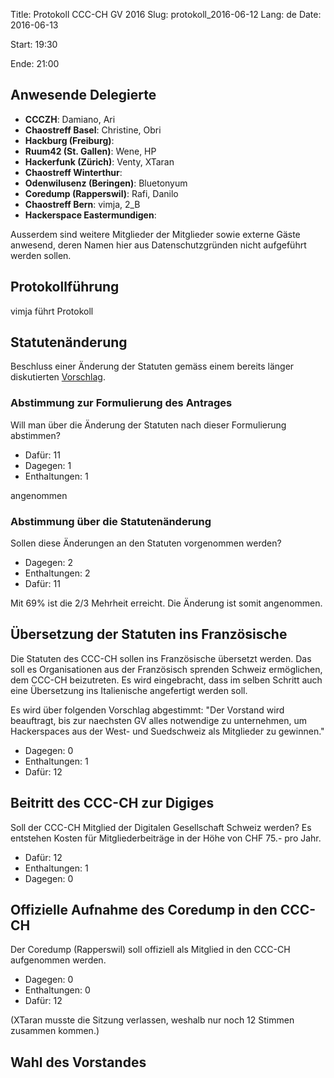 Title: Protokoll CCC-CH GV 2016
Slug: protokoll_2016-06-12
Lang: de
Date: 2016-06-13

Start:
19:30

Ende:
21:00

## Anwesende Delegierte

* **CCCZH**: Damiano, Ari
* **Chaostreff Basel**: Christine, Obri
* **Hackburg (Freiburg)**:
* **Ruum42 (St. Gallen)**: Wene, HP
* **Hackerfunk (Zürich)**: Venty, XTaran
* **Chaostreff Winterthur**:
* **Odenwilusenz (Beringen)**: Bluetonyum
* **Coredump (Rapperswil)**: Rafi, Danilo
* **Chaostreff Bern**: vimja, 2_B
* **Hackerspace Eastermundigen**:

Ausserdem sind weitere Mitglieder der Mitglieder sowie externe Gäste anwesend, deren Namen hier aus Datenschutzgründen nicht aufgeführt werden sollen.

## Protokollführung

vimja führt Protokoll

## Statutenänderung

Beschluss einer Änderung der Statuten gemäss einem bereits länger diskutierten [Vorschlag](https://github.com/ccc-ch/statuten/pull/1/files).

### Abstimmung zur Formulierung des Antrages

Will man über die Änderung der Statuten nach dieser Formulierung abstimmen?

 * Dafür: 11
 * Dagegen: 1
 * Enthaltungen: 1

angenommen

### Abstimmung über die Statutenänderung

Sollen diese Änderungen an den Statuten vorgenommen werden?

 * Dagegen: 2
 * Enthaltungen: 2
 * Dafür: 11

Mit 69% ist die 2/3 Mehrheit erreicht. Die Änderung ist somit angenommen.

## Übersetzung der Statuten ins Französische

Die Statuten des CCC-CH sollen ins Französische übersetzt werden. Das soll es Organisationen aus der Französisch sprenden Schweiz ermöglichen, dem CCC-CH beizutreten. Es wird eingebracht, dass im selben Schritt auch eine Übersetzung ins Italienische angefertigt werden soll.

Es wird über folgenden Vorschlag abgestimmt: "Der Vorstand wird beauftragt, bis zur naechsten GV alles notwendige zu unternehmen, um Hackerspaces aus der West- und Suedschweiz als Mitglieder zu gewinnen."

 * Dagegen: 0
 * Enthaltungen: 1
 * Dafür: 12

## Beitritt des CCC-CH zur Digiges

Soll der CCC-CH Mitglied der Digitalen Gesellschaft Schweiz werden? Es entstehen Kosten für Mitgliederbeiträge in der Höhe von CHF 75.- pro Jahr.

 * Dafür: 12
 * Enthaltungen: 1
 * Dagegen: 0

## Offizielle Aufnahme des Coredump in den CCC-CH

Der Coredump (Rapperswil) soll offiziell als Mitglied in den CCC-CH aufgenommen werden.

 * Dagegen: 0
 * Enthaltungen: 0
 * Dafür: 12

(XTaran musste die Sitzung verlassen, weshalb nur noch 12 Stimmen zusammen kommen.)

## Wahl des Vorstandes


